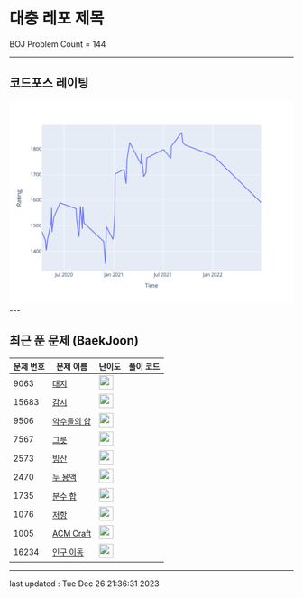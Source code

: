 # 대충 레포 제목

BOJ Problem Count = 144

---

## 코드포스 레이팅
[![Rating Graph](./cfStats.svg)](https://github.com/ingyu1008/Algorithm-Problem-Solving/blob/master/cfStats.html)---

## 최근 푼 문제 (BaekJoon)
| 문제 번호 | 문제 이름 | 난이도 | 풀이 코드 |
| --- | --- | --- | --- |
| 9063 | [대지](https://www.acmicpc.net/problem/9063) | <img height="25px" width="25px=" src="https://static.solved.ac/tier_small/3.svg"/> |  |
| 15683 | [감시](https://www.acmicpc.net/problem/15683) | <img height="25px" width="25px=" src="https://static.solved.ac/tier_small/12.svg"/> |  |
| 9506 | [약수들의 합](https://www.acmicpc.net/problem/9506) | <img height="25px" width="25px=" src="https://static.solved.ac/tier_small/5.svg"/> |  |
| 7567 | [그릇](https://www.acmicpc.net/problem/7567) | <img height="25px" width="25px=" src="https://static.solved.ac/tier_small/4.svg"/> |  |
| 2573 | [빙산](https://www.acmicpc.net/problem/2573) | <img height="25px" width="25px=" src="https://static.solved.ac/tier_small/12.svg"/> |  |
| 2470 | [두 용액](https://www.acmicpc.net/problem/2470) | <img height="25px" width="25px=" src="https://static.solved.ac/tier_small/11.svg"/> |  |
| 1735 | [분수 합](https://www.acmicpc.net/problem/1735) | <img height="25px" width="25px=" src="https://static.solved.ac/tier_small/8.svg"/> |  |
| 1076 | [저항](https://www.acmicpc.net/problem/1076) | <img height="25px" width="25px=" src="https://static.solved.ac/tier_small/4.svg"/> |  |
| 1005 | [ACM Craft](https://www.acmicpc.net/problem/1005) | <img height="25px" width="25px=" src="https://static.solved.ac/tier_small/13.svg"/> |  |
| 16234 | [인구 이동](https://www.acmicpc.net/problem/16234) | <img height="25px" width="25px=" src="https://static.solved.ac/tier_small/12.svg"/> |  |


---

last updated : Tue Dec 26 21:36:31 2023

